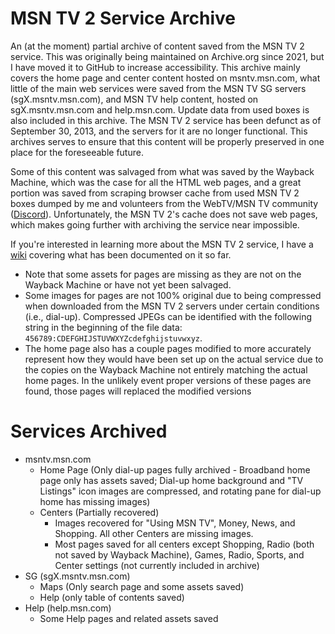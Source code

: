 # MSN TV 2 Service Archive
 
An (at the moment) partial archive of content saved from the MSN TV 2 service. This was originally being maintained on Archive.org since 2021, but I have moved it to GitHub to increase accessibility. This archive mainly covers the home page and center content hosted on msntv.msn.com, what little of the main web services were saved from the MSN TV SG servers (sgX.msntv.msn.com), and MSN TV help content, hosted on sgX.msntv.msn.com and help.msn.com. Update data from used boxes is also included in this archive. The MSN TV 2 service has been defunct as of September 30, 2013, and the servers for it are no longer functional. This archives serves to ensure that this content will be properly preserved in one place for the foreseeable future.

Some of this content was salvaged from what was saved by the Wayback Machine, which was the case for all the HTML web pages, and a great portion was saved from scraping browser cache from used MSN TV 2 boxes dumped by me and volunteers from the WebTV/MSN TV community ([Discord](https://discord.gg/qke279EUa8)). Unfortunately, the MSN TV 2's cache does not save web pages, which makes going further with archiving the service near impossible.

If you're interested in learning more about the MSN TV 2 service, I have a [wiki](https://github.com/wtv-411/msntv2-docs/wiki) covering what has been documented on it so far.

- Note that some assets for pages are missing as they are not on the Wayback Machine or have not yet been salvaged.
- Some images for pages are not 100% original due to being compressed when downloaded from the MSN TV 2 servers under certain conditions (i.e., dial-up). Compressed JPEGs can be identified with the following string in the beginning of the file data: `456789:CDEFGHIJSTUVWXYZcdefghijstuvwxyz`.
- The home page also has a couple pages modified to more accurately represent how they would have been set up on the actual service due to the copies on the Wayback Machine not entirely matching the actual home pages. In the unlikely event proper versions of these pages are found, those pages will replaced the modified versions

# Services Archived
- msntv.msn.com
    - Home Page (Only dial-up pages fully archived - Broadband home page only has assets saved; Dial-up home background and "TV Listings" icon images are compressed, and rotating pane for dial-up home has missing images)
	- Centers (Partially recovered)
		- Images recovered for "Using MSN TV", Money, News, and Shopping. All other Centers are missing images.
		- Most pages saved for all centers except Shopping, Radio (both not saved by Wayback Machine), Games, Radio, Sports, and Center settings (not currently included in archive)
- SG (sgX.msntv.msn.com)
	- Maps (Only search page and some assets saved)
	- Help (only table of contents saved)
- Help (help.msn.com)
	- Some Help pages and related assets saved